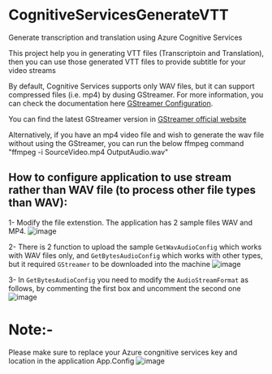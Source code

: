 # CognitiveServicesGenerateVTT
Generate transcription and translation using Azure Cognitive Services

This project help you in generating VTT files (Transcriptoin and Translation), then you can use those generated VTT files to provide subtitle for your video streams


By default, Cognitive Services supports only WAV files, but it can support compressed files (i.e. mp4) by dusing GStreamer. For more information, you can check the documentation here [GStreamer Configuration](https://docs.microsoft.com/en-us/azure/cognitive-services/speech-service/how-to-use-codec-compressed-audio-input-streams?tabs=windows%2Cdebian%2Cjava-android%2Cterminal&pivots=programming-language-csharp#gstreamer-configuration).

You can find the latest GStreamer version in [GStreamer official website](https://gstreamer.freedesktop.org/)

Alternatively, if you have an mp4 video file and wish to generate the wav file without using the GStreamer, you can run the below ffmpeg command "ffmpeg -i SourceVideo.mp4 OutputAudio.wav"

## How to configure application to use stream rather than WAV file (to process other file types than WAV):
1- Modify the file extenstion. The application has 2 sample files WAV and MP4.
![image](https://user-images.githubusercontent.com/36260446/184531387-9e28dd33-609e-4e6d-9e17-802d692446eb.png)

2- There is 2 function to upload the sample `GetWavAudioConfig` which works with WAV files only, and `GetBytesAudioConfig` which works with other types, but it required `GStreamer` to be downloaded into the machine
![image](https://user-images.githubusercontent.com/36260446/184531483-4c32899e-4940-4845-ba66-9ca60e731bb9.png)

3- In `GetBytesAudioConfig` you need to modify the `AudioStreamFormat` as follows, by commenting the first box and uncomment the second one
![image](https://user-images.githubusercontent.com/36260446/184531607-595701dd-627e-4785-bcea-a77811d11591.png)



# Note:-
Please make sure to replace your Azure congnitive services key and location in the application App.Config
![image](https://user-images.githubusercontent.com/36260446/184531945-9bb69212-bed8-487b-899a-a2d0a2e1ae4a.png)

